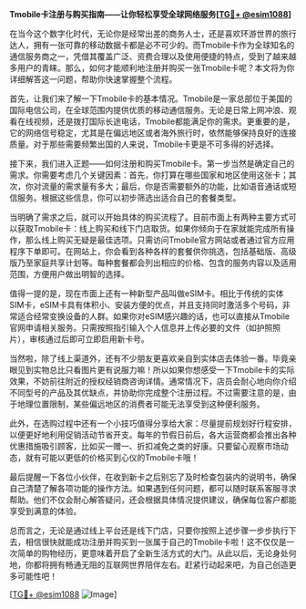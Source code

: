 **Tmobile卡注册与购买指南——让你轻松享受全球网络服务[[TG💪+ @esim1088](https://t.me/s/esim1088)]**

在当今这个数字化时代，无论你是经常出差的商务人士，还是喜欢环游世界的旅行达人，拥有一张可靠的移动数据卡都是必不可少的。而Tmobile卡作为全球知名的通信服务商之一，凭借其覆盖广泛、资费合理以及使用便捷的特点，受到了越来越多用户的青睐。那么，如何才能顺利地注册并购买一张Tmobile卡呢？本文将为你详细解答这一问题，帮助你快速掌握整个流程。

首先，让我们来了解一下Tmobile卡的基本情况。Tmobile是一家总部位于美国的国际电信公司，在全球范围内提供优质的移动通信服务。无论是日常上网冲浪、观看在线视频，还是拨打国际长途电话，Tmobile都能满足你的需求。更重要的是，它的网络信号稳定，尤其是在偏远地区或者海外旅行时，依然能够保持良好的连接质量。对于那些需要频繁出国的人来说，Tmobile卡更是不可多得的好选择。

接下来，我们进入正题——如何注册和购买Tmobile卡。第一步当然是确定自己的需求。你需要考虑几个关键因素：首先，你打算在哪些国家和地区使用这张卡；其次，你对流量的需求量有多大；最后，你是否需要额外的功能，比如语音通话或短信服务。根据这些信息，你可以初步筛选出适合自己的套餐类型。

当明确了需求之后，就可以开始具体的购买流程了。目前市面上有两种主要方式可以获取Tmobile卡：线上购买和线下门店取货。如果你倾向于在家就能完成所有操作，那么线上购买无疑是最佳选项。只需访问Tmobile官方网站或者通过官方应用程序下单即可。在网站上，你会看到各种各样的套餐供你挑选，包括基础版、高级版乃至家庭共享计划等。每种套餐都会列出相应的价格、包含的服务内容以及适用范围，方便用户做出明智的选择。

值得一提的是，现在市面上还有一种新型产品叫做eSIM卡。相比于传统的实体SIM卡，eSIM卡具有体积小、安装方便的优点，并且支持同时激活多个号码，非常适合经常变换设备的人群。如果你对eSIM感兴趣的话，也可以直接从Tmobile官网申请相关服务。只需按照指引输入个人信息并上传必要的文件（如护照照片），审核通过后即可立即启用新卡号。

当然啦，除了线上渠道外，还有不少朋友更喜欢亲自到实体店去体验一番。毕竟亲眼见到实物总比只看图片更有说服力嘛！所以如果你想感受一下Tmobile卡的实际效果，不妨前往附近的授权经销商咨询详情。通常情况下，店员会耐心地向你介绍不同型号的产品及其优缺点，并协助你完成整个注册过程。不过需要注意的是，由于地理位置限制，某些偏远地区的消费者可能无法享受到这种便利服务。

此外，在选购过程中还有一个小技巧值得分享给大家：尽量提前规划好行程安排，以便更好地利用促销活动节省开支。每年的节假日前后，各大运营商都会推出各种优惠措施吸引顾客，比如买一赠一、折扣减免之类的好康。只要留心观察市场动态，就有可能以更低的价格买到心仪的Tmobile卡哦！

最后提醒一下各位小伙伴，在收到新卡之后别忘了及时检查包装内的说明书，确保自己清楚了解各项功能的操作方法。如果遇到任何问题，都可以随时联系客服寻求帮助。他们不仅会耐心解答疑问，还会根据具体情况提供建议，确保每位客户都能享受到满意的体验。

总而言之，无论是通过线上平台还是线下门店，只要你按照上述步骤一步步执行下去，相信很快就能成功注册并购买到一张属于自己的Tmobile卡啦！这不仅仅是一次简单的购物经历，更意味着开启了全新生活方式的大门。从此以后，无论身处何地，你都将拥有畅通无阻的互联网世界陪伴左右。赶紧行动起来吧，为自己创造更多可能性吧！

[[TG💪+ @esim1088](https://t.me/s/esim1088) ![Image](https://i.postimg.cc/4NQfJmqS/Snipaste-2025-05-13-00-14-12.png)]